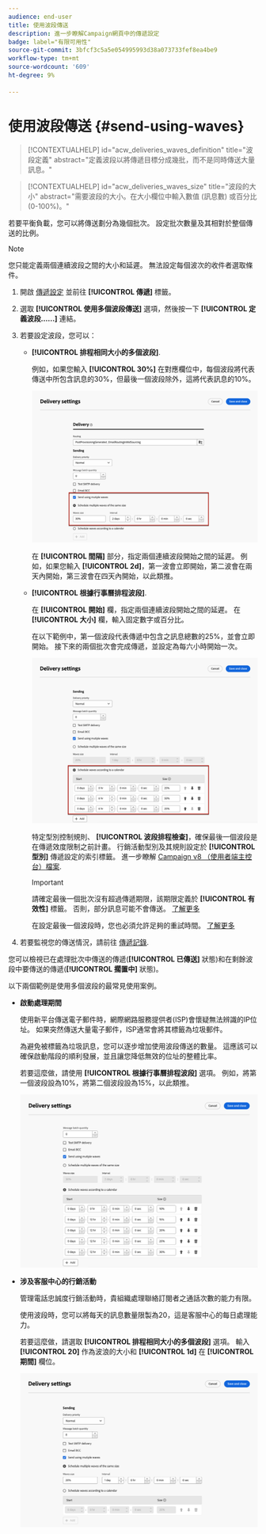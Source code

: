 ```yaml
---
audience: end-user
title: 使用波段傳送
description: 進一步瞭解Campaign網頁中的傳遞設定
badge: label="有限可用性"
source-git-commit: 3bfcf3c5a5e054995993d38a073733fef8ea4be9
workflow-type: tm+mt
source-wordcount: '609'
ht-degree: 9%

---
```



# 使用波段傳送 {#send-using-waves}

>[!CONTEXTUALHELP]
>id="acw_deliveries_waves_definition"
>title="波段定義"
>abstract="定義波段以將傳遞目標分成幾批，而不是同時傳送大量訊息。"

>[!CONTEXTUALHELP]
>id="acw_deliveries_waves_size"
>title="波段的大小"
>abstract="需要波段的大小。在大小欄位中輸入數值 (訊息數) 或百分比 (0-100%)。"

若要平衡負載，您可以將傳送劃分為幾個批次。 設定批次數量及其相對於整個傳送的比例。

>[!NOTE]
>
>您只能定義兩個連續波段之間的大小和延遲。 無法設定每個波次的收件者選取條件。

1. 開啟 [傳遞設定](delivery-settings.md#retries) 並前往 **[!UICONTROL 傳遞]** 標籤。
1. 選取 **[!UICONTROL 使用多個波段傳送]** 選項，然後按一下 **[!UICONTROL 定義波段……]** 連結。

1. 若要設定波段，您可以：

   * **[!UICONTROL 排程相同大小的多個波段]**.

     例如，如果您輸入 **[!UICONTROL 30%]** 在對應欄位中，每個波段將代表傳送中所包含訊息的30%，但最後一個波段除外，這將代表訊息的10%。

     ![](assets/waves-same-size.png)

     在 **[!UICONTROL 間隔]** 部分，指定兩個連續波段開始之間的延遲。 例如，如果您輸入 **[!UICONTROL 2d]**，第一波會立即開始，第二波會在兩天內開始，第三波會在四天內開始，以此類推。

   * **[!UICONTROL 根據行事曆排程波段]**.

     在 **[!UICONTROL 開始]** 欄，指定兩個連續波段開始之間的延遲。 在 **[!UICONTROL 大小]** 欄，輸入固定數字或百分比。

     在以下範例中，第一個波段代表傳遞中包含之訊息總數的25%，並會立即開始。 接下來的兩個批次會完成傳遞，並設定為每六小時開始一次。

     ![](assets/waves-calendar.png)

     特定型別控制規則、 **[!UICONTROL 波段排程檢查]**，確保最後一個波段是在傳遞效度限制之前計畫。 行銷活動型別及其規則設定於 **[!UICONTROL 型別]** 傳遞設定的索引標籤。 進一步瞭解 [Campaign v8 （使用者端主控台）檔案](https://experienceleague.adobe.com/docs/campaign/automation/campaign-optimization/control-rules.html).

     >[!IMPORTANT]
     >
     >請確定最後一個批次沒有超過傳遞期限，該期限定義於 **[!UICONTROL 有效性]** 標籤。 否則，部分訊息可能不會傳送。 [了解更多](delivery-settings.md#validity)
     >
     >在設定最後一個波段時，您也必須允許足夠的重試時間。 [了解更多](delivery-settings.md#retries)

1. 若要監視您的傳送情況，請前往 [傳遞記錄](../monitor/delivery-logs.md).

您可以檢視已在處理批次中傳送的傳遞(**[!UICONTROL 已傳送]** 狀態)和在剩餘波段中要傳送的傳遞(**[!UICONTROL 擱置中]** 狀態)。

以下兩個範例是使用多個波段的最常見使用案例。

* **啟動處理期間**

  使用新平台傳送電子郵件時，網際網路服務提供者(ISP)會懷疑無法辨識的IP位址。 如果突然傳送大量電子郵件，ISP通常會將其標籤為垃圾郵件。

  為避免被標籤為垃圾訊息，您可以逐步增加使用波段傳送的數量。 這應該可以確保啟動階段的順利發展，並且讓您降低無效的位址的整體比率。

  若要這麼做，請使用 **[!UICONTROL 根據行事曆排程波段]** 選項。 例如，將第一個波段設為10%，將第二個波段設為15%，以此類推。

  ![](assets/waves-ramp-up.png)

* **涉及客服中心的行銷活動**

  管理電話忠誠度行銷活動時，貴組織處理聯絡訂閱者之通話次數的能力有限。

  使用波段時，您可以將每天的訊息數量限製為20，這是客服中心的每日處理能力。

  若要這麼做，請選取 **[!UICONTROL 排程相同大小的多個波段]** 選項。 輸入 **[!UICONTROL 20]** 作為波浪的大小和 **[!UICONTROL 1d]** 在 **[!UICONTROL 期間]** 欄位。

  ![](assets/waves-call-center.png)